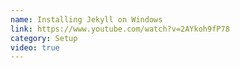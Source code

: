 ```yaml
---
name: Installing Jekyll on Windows
link: https://www.youtube.com/watch?v=2AYkoh9fP78
category: Setup
video: true
---
```

